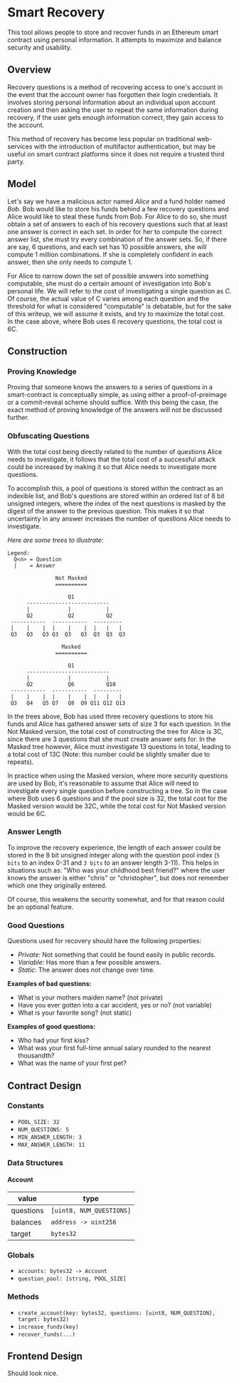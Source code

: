# Smart Recovery

This tool allows people to store and recover funds in an Ethereum smart contract using personal information. It attempts to maximize and balance security and usability.

## Overview

Recovery questions is a method of recovering access to one's account in the event that the account owner has forgotten their login credentials. It involves storing personal information about an individual upon account creation and then asking the user to repeat the same information during recovery, if the user gets enough information correct, they gain access to the account.

This method of recovery has become less popular on traditional web-services with the introduction of multifactor authentication, but may be useful on smart contract platforms since it does not require a trusted third party.

## Model

Let's say we have a malicious actor named *Alice* and a fund holder named *Bob*. Bob would like to store his funds behind a few recovery questions and Alice would like to steal these funds from Bob. For Alice to do so, she must obtain a set of answers to each of his recovery questions such that at least one answer is correct in each set. In order for her to compute the correct answer list, she must try every combination of the answer sets. So, if there are say, 6 questions, and each set has 10 possible answers, she will compute 1 million combinations. If she is completely confident in each answer, then she only needs to compute 1.

For Alice to narrow down the set of possible answers into something computable, she must do a certain amount of investigation into Bob's personal life. We will refer to the cost of investigating a single question as *C*. Of course, the actual value of C varies among each question and the threshold for what is considered "computable" is debatable, but for the sake of this writeup, we will assume it exists, and try to maximize the total cost. In the case above, where Bob uses 6 recovery questions, the total cost is 6C.

## Construction

### Proving Knowledge

Proving that someone knows the answers to a series of questions in a smart-contract is conceptually simple, as using either a proof-of-preimage or a commit-reveal scheme should suffice. With this being the case, the exact method of proving knowledge of the answers will not be discussed further.

### Obfuscating Questions

With the total cost being directly related to the number of questions Alice needs to investigate, it follows that the total cost of a successful attack could be increased by making it so that Alice needs to investigate more questions.

To accomplish this, a pool of questions is stored within the contract as an indexible list, and Bob's questions are stored within an ordered list of 8 bit unsigned integers, where the index of the next questions is masked by the digest of the answer to the previous question. This makes it so that uncertainty in any answer increases the number of questions Alice needs to investigate.

_Here are some trees to illustrate:_

    Legend:
      Q<n> = Question
      |    = Answer

                   Not Masked
                   ==========

                       Q1
          --------------------------
          |            |           |
          Q2           Q2          Q2
     -----------  -----------  ---------
     |    |    |  |    |    |  |   |   |
     Q3   Q3   Q3 Q3  Q3   Q3  Q3  Q3  Q3

                     Masked
                   ==========

                       Q1
          --------------------------
          |            |           |
          Q2           Q6          Q10
     -----------  -----------  ---------
     |    |    |  |    |    |  |   |   |
     Q3   Q4   Q5 Q7   Q8  Q9 Q11 Q12 Q13

In the trees above, Bob has used three recovery questions to store his funds and Alice has gathered answer sets of size 3 for each question. In the Not Masked version, the total cost of constructing the tree for Alice is 3C, since there are 3 questions that she must create answer sets for. In the Masked tree however, Alice must investigate 13 questions in total, leading to a total cost of 13C (Note: this number could be slightly smaller due to repeats).

In practice when using the Masked version, where more security questions are used by Bob, it's reasonable to assume that Alice will need to investigate every single question before constructing a tree. So in the case where Bob uses 6 questions and if the pool size is 32, the total cost for the Masked version would be 32C, while the total cost for Not Masked version would be 6C.

### Answer Length

To improve the recovery experience, the length of each answer could be stored in the 8 bit unsigned integer along with the question pool index (`5 bits` to an index 0-31 and `3 bits` to an answer length 3-11). This helps in situations such as: "Who was your childhood best friend?" where the user knows the answer is either "chris" or "christopher", but does not remember which one they originally entered.

Of course, this weakens the security somewhat, and for that reason could be an optional feature.

### Good Questions

Questions used for recovery should have the following properties:
- _Private_: Not something that could be found easily in public records.
- _Variable_: Has more than a few possible answers.
- _Static_: The answer does not change over time.

**Examples of bad questions:**
- What is your mothers maiden name? (not private)
- Have you ever gotten into a car accident, yes or no? (not variable)
- What is your favorite song? (not static)

**Examples of good questions:**
- Who had your first kiss?
- What was your first full-time annual salary rounded to the nearest thousandth?
- What was the name of your first pet?

## Contract Design

### Constants
- `POOL_SIZE: 32`
- `NUM_QUESTIONS: 5`
- `MIN_ANSWER_LENGTH: 3`
- `MAX_ANSWER_LENGTH: 11`

### Data Structures

#### Account
| value     | type                     |
| ---       | ----                     |
| questions | `[uint8, NUM_QUESTIONS]` |
| balances  | `address -> uint256`     |
| target    | `bytes32`                |

### Globals
- `accounts: bytes32 -> Account`
- `question_pool: [string, POOL_SIZE]`

### Methods
- `create_account(key: bytes32, questions: [uint8, NUM_QUESTION], target: bytes32)`
- `increase_funds(key)`
- `recover_funds(...)`

## Frontend Design
Should look nice.
